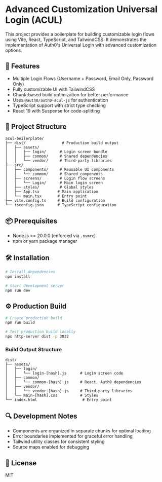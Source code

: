 # Advanced Customization Universal Login (ACUL)

This project provides a boilerplate for building customizable login flows using Vite, React, TypeScript, and TailwindCSS. It demonstrates the implementation of Auth0's Universal Login with advanced customization options.

## 🚀 Features

- Multiple Login Flows (Username + Password, Email Only, Password Only)
- Fully customizable UI with TailwindCSS
- Chunk-based build optimization for better performance
- Uses `@auth0/auth0-acul-js` for authentication
- TypeScript support with strict type checking
- React 19 with Suspense for code-splitting

## 📂 Project Structure

```
acul-boilerplate/
├── dist/                # Production build output
│   ├── assets/
│   │   ├── login/      # Login screen bundle
│   │   ├── common/     # Shared dependencies
│   │   └── vendor/     # Third-party libraries
├── src/
│   ├── components/     # Reusable UI components
│   │   └── common/     # Shared components
│   ├── screens/        # Login flow screens
│   │   └── Login/      # Main login screen
│   ├── styles/         # Global styles
│   ├── App.tsx        # Main application
│   └── main.tsx       # Entry point
├── vite.config.ts     # Build configuration
└── tsconfig.json      # TypeScript configuration
```

## 📦 Prerequisites

- Node.js >= 20.0.0 (enforced via `.nvmrc`)
- npm or yarn package manager

## 🛠️ Installation

```bash
# Install dependencies
npm install

# Start development server
npm run dev
```

## ⚙️ Production Build

```bash
# Create production build
npm run build

# Test production build locally
npx http-server dist -p 3032
```

### Build Output Structure

```
dist/
├── assets/
│   ├── login/
│   │   └── login-[hash].js      # Login screen code
│   ├── common/
│   │   └── common-[hash].js     # React, Auth0 dependencies
│   ├── vendor/
│   │   └── vendor-[hash].js     # Third-party libraries
│   └── main-[hash].css          # Styles
└── index.html                    # Entry point
```

## 🔍 Development Notes

- Components are organized in separate chunks for optimal loading
- Error boundaries implemented for graceful error handling
- Tailwind utility classes for consistent styling
- Source maps enabled for debugging

## 📄 License

MIT